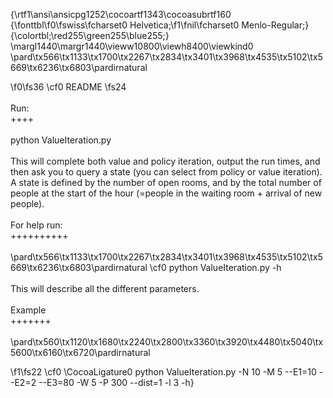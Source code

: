 {\rtf1\ansi\ansicpg1252\cocoartf1343\cocoasubrtf160
{\fonttbl\f0\fswiss\fcharset0 Helvetica;\f1\fnil\fcharset0 Menlo-Regular;}
{\colortbl;\red255\green255\blue255;}
\margl1440\margr1440\vieww10800\viewh8400\viewkind0
\pard\tx566\tx1133\tx1700\tx2267\tx2834\tx3401\tx3968\tx4535\tx5102\tx5669\tx6236\tx6803\pardirnatural

\f0\fs36 \cf0 README
\fs24 \
\
Run:\
++++\
\
python ValueIteration.py\
\
This will complete both value and policy iteration, output the run times, and then ask you to query a state (you can select from policy or value iteration). A state is defined by the number of open rooms, and by the total number of people at the start of the hour (=people in the waiting room + arrival of new people).\
\
For help run:\
++++++++++\
\
\pard\tx566\tx1133\tx1700\tx2267\tx2834\tx3401\tx3968\tx4535\tx5102\tx5669\tx6236\tx6803\pardirnatural
\cf0 python ValueIteration.py -h\
\
This will describe all the different parameters.\
\
Example\
+++++++\
\
\pard\tx560\tx1120\tx1680\tx2240\tx2800\tx3360\tx3920\tx4480\tx5040\tx5600\tx6160\tx6720\pardirnatural

\f1\fs22 \cf0 \CocoaLigature0 python ValueIteration.py -N 10 -M 5 --E1=10 --E2=2 --E3=80 -W 5 -P 300 --dist=1 -l 3 -h}